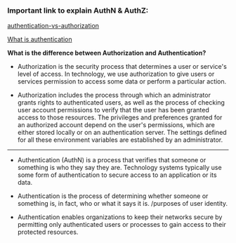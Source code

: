 ### Important link to explain AuthN & AuthZ:
[authentication-vs-authorization](https://www.onelogin.com/learn/authentication-vs-authorization)

[What is authentication](https://www.techtarget.com/searchsecurity/definition/authentication)

**What is the difference between Authorization and Authentication?**

* Authorization is the security process that determines a user or service's level of access. In technology, we use authorization to give users or services permission to access some data or perform a particular action.

* Authorization includes the process through which an administrator grants rights to authenticated users, as well as the process of checking user account permissions to verify that the user has been granted access to those resources. The privileges and preferences granted for an authorized account depend on the user's permissions, which are either stored locally or on an authentication server. The settings defined for all these environment variables are established by an administrator.

-------

* Authentication (AuthN) is a process that verifies that someone or something is who they say they are. Technology systems typically use some form of authentication to secure access to an application or its data.

* Authentication is the process of determining whether someone or something is, in fact, who or what it says it is. /purposes of user identity.

* Authentication enables organizations to keep their networks secure by permitting only authenticated users or processes to gain access to their protected resources.






